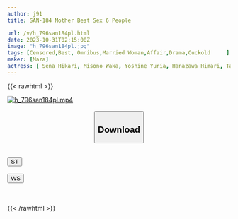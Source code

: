```yaml
---
author: j91
title: SAN-184 Mother Best Sex 6 People

url: /v/h_796san184pl.html
date: 2023-10-31T02:15:00Z
image: "h_796san184pl.jpg"
tags: [Censored,Best, Omnibus,Married Woman,Affair,Drama,Cuckold	 ]
maker: [Maza]
actress: [ Sena Hikari, Misono Waka, Yoshine Yuria, Hanazawa Himari, Takase Rina 2020, Nagi Taku Shion ]
---
```



{{< rawhtml >}}

<div class="video" data-videoid="1qA7W2pePOUe4K4">
    <a href="javascript:;">
        <img src="https://my.j91.asia/v/h_796san184pl.jpg" width="WIDTH" height="HEIGHT" alt="h_796san184pl.mp4" loading="lazy">
    </a>
</div>

<script type="text/javascript" src="https://j91.asia/asset/on-demand-st.js"></script>

<br>
  <link rel="stylesheet" href="https://j91.asia/asset/bs5.css">
  
  <center>
  <button class="btn btn-primary" type="button" data-bs-toggle="collapse" data-bs-target=".multi-collapse" aria-expanded="false" aria-controls="multiCollapseExample1 multiCollapseExample2"><h2>Download</h2></button></center>
</p>
<div class="row">
  <div class="col">
    <div class="collapse multi-collapse" id="multiCollapseExample1">
      <div class="card card-body">
	      	      <br>
<div class="buttons">  
<a href="https://streamtape.to/v/1qA7W2pePOUe4K4"><button class="btn-hover color-3"><i class="fa fa-download"></i> ST</button></a></div>
    </div>
  </div>
</div>
  <div class="col">
    <div class="collapse multi-collapse" id="multiCollapseExample2">
      <div class="card card-body">
	      <br>
<div class="buttons">
    <a href="https://wolfstream.tv/r4sztm9hyyw4"><button class="btn-hover color-9"><i class="fa fa-download"></i> WS</button></a></div>
<br><br>
      </div>
    </div>
  </div>
</div>

{{< /rawhtml >}}
